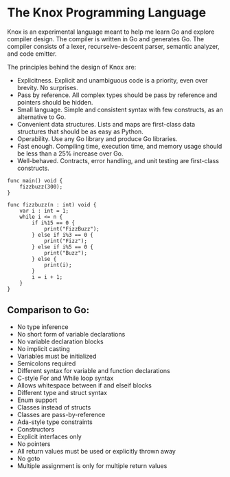 # The Knox Programming Language

Knox is an experimental language meant to help me learn Go and explore compiler design. The compiler is written in Go and generates Go. The compiler consists of a lexer, recurseive-descent parser, semantic analyzer, and code emitter.

The principles behind the design of Knox are:
 - Explicitness. Explicit and unambiguous code is a priority, even over brevity. No surprises.  
 - Pass by reference. All complex types should be pass by reference and pointers should be hidden.
 - Small language. Simple and consistent syntax with few constructs, as an alternative to Go.
 - Convenient data structures. Lists and maps are first-class data structures that should be as easy as Python.
 - Operability. Use any Go library and produce Go libraries.
 - Fast enough. Compiling time, execution time, and memory usage should be less than a 25% increase over Go.  
 - Well-behaved. Contracts, error handling, and unit testing are first-class constructs.

```
func main() void {
    fizzbuzz(300);
}

func fizzbuzz(n : int) void {
    var i : int = 1;
    while i <= n {
        if i%15 == 0 {
            print("FizzBuzz");
        } else if i%3 == 0 {
            print("Fizz");
        } else if i%5 == 0 {
            print("Buzz");
        } else {
            print(i);
        }
        i = i + 1;
    }
}
```

## Comparison to Go:
 - No type inference
 - No short form of variable declarations
 - No variable declaration blocks
 - No implicit casting
 - Variables must be initialized
 - Semicolons required
 - Different syntax for variable and function declarations
 - C-style For and While loop syntax
 - Allows whitespace between if and elseif blocks
 - Different type and struct syntax
 - Enum support
 - Classes instead of structs
 - Classes are pass-by-reference
 - Ada-style type constraints
 - Constructors
 - Explicit interfaces only
 - No pointers
 - All return values must be used or explicitly thrown away
 - No goto
 - Multiple assignment is only for multiple return values
 


